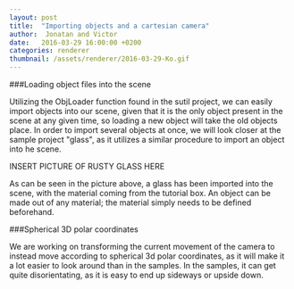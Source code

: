 ```yaml
---
layout: post
title:  "Importing objects and a cartesian camera"
author:  Jonatan and Victor
date:   2016-03-29 16:00:00 +0200
categories: renderer
thumbnail: /assets/renderer/2016-03-29-Ko.gif
---
```


###Loading object files into the scene

Utilizing the ObjLoader function found in the sutil project, we can easily import objects into our scene, given that it is the only object present in the scene at any given time, so loading a new object will take the old objects place. In order to import several objects at once, we will look closer at the sample project "glass", as it utilizes a similar procedure to import an object into he scene.

INSERT PICTURE OF RUSTY GLASS HERE

As can be seen in the picture above, a glass has been imported into the scene, with the material coming from the tutorial box. An object can be made out of any material; the material simply needs to be defined beforehand.


###Spherical 3D polar coordinates

We are working on transforming the current movement of the camera to instead move according to spherical 3d polar coordinates, as it will make it a lot easier to look around than in the samples. In the samples, it can get quite disorientating, as it is easy to end up sideways or upside down.

